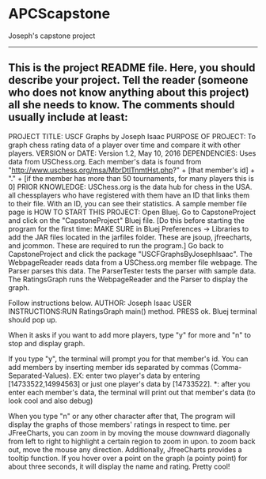 # APCScapstone
Joseph's capstone project

------------------------------------------------------------------------
This is the project README file. Here, you should describe your project.
Tell the reader (someone who does not know anything about this project)
all she needs to know. The comments should usually include at least:
------------------------------------------------------------------------

PROJECT TITLE: USCF Graphs by Joseph Isaac
PURPOSE OF PROJECT: To graph chess rating data of a player over time and compare it with other players.
VERSION or DATE: Version 1.2, May 10, 2016
DEPENDENCIES: Uses data from USChess.org. Each member's data is found from "http://www.uschess.org/msa/MbrDtlTnmtHst.php?" + [that member's id] + "." + [if the member has more than 50 tournaments, for many players this is 0]
PRIOR KNOWLEDGE: USChess.org is the data hub for chess in the USA. all chessplayers who have registered with them have an ID that links them to their file. With an ID, you can see their statistics. A sample member file page is 
HOW TO START THIS PROJECT: Open Bluej. Go to CapstoneProject and click on the "CapstoneProject" Bluej file. 
[Do this before starting the program for the first time: MAKE SURE in Bluej Preferences -> Libraries to add the JAR files located in the jarfiles folder. These are jsoup, jfreecharts, and jcommon. These are required to run the program.]
Go back to CapstoneProject and click the package "USCFGraphsByJosephIsaac". 
The WebpageReader reads data from a USChess.org member file webpage.
The Parser parses this data.
The ParserTester tests the parser with sample data.
The RatingsGraph runs the WebpageReader and the Parser to display the graph.

Follow instructions below.
AUTHOR: Joseph Isaac
USER INSTRUCTIONS:RUN RatingsGraph main() method. PRESS ok. Bluej terminal should pop up. 

When it asks if you want to add more players, type "y" for more and "n" to stop and display graph.

If you type "y", the terminal will prompt you for that member's id. You can add members by inserting
member ids separated by commas (Comma-Separated-Values). EX: enter two player's data by entering [14733522,14994563]
or just one player's data by [14733522]. *: after you enter each member's data, the terminal will print out that member's
data (to look cool and also debug)

When you type "n" or any other character after that, The program will display the graphs of those members' ratings in respect to
time. per JFreeCharts, you can zoom in by moving the mouse downward diagonally from left to right to highlight a certain
region to zoom in upon. to zoom back out, move the mouse any direction. Additionally, JfreeCharts provides a tooltip function.
If you hover over a point on the graph (a pointy point) for about three seconds, it will display the name and rating. Pretty cool!